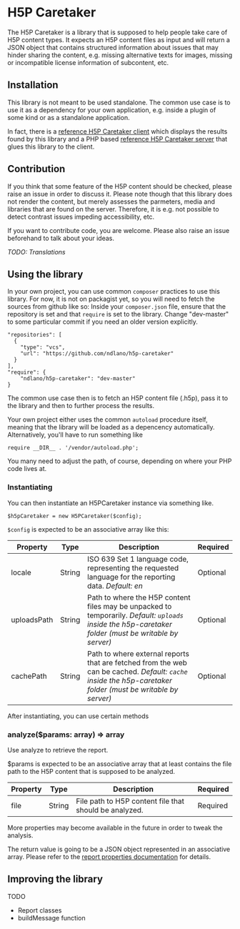 # H5P Caretaker
The H5P Caretaker is a library that is supposed to help people take care of H5P content types. It expects an H5P content files as input and will return a JSON object that contains structured information about issues that may hinder sharing the content, e.g. missing alternative texts for images, missing or incompatible license information of subcontent, etc.

## Installation
This library is not meant to be used standalone. The common use case is to use it as a dependency for your own application, e.g. inside a plugin of some kind or as a standalone application.

In fact, there is a [reference H5P Caretaker client](https://github.com/ndlano/h5p-caretaker-client)
which displays the results found by this library and a PHP based [reference H5P Caretaker server](https://github.com/ndlano/h5p-caretaker-server) that glues this library to the client.

## Contribution
If you think that some feature of the H5P content should be checked, please raise an issue
in order to discuss it. Please note though that this library does not render the content, but
merely assesses the parmeters, media and libraries that are found on the server. Therefore, it is
e.g. not possible to detect contrast issues impeding accessibility, etc.

If you want to contribute code, you are welcome. Please also raise an issue beforehand to talk
about your ideas.

_TODO: Translations_

## Using the library
In your own project, you can use common `composer` practices to use this library. For now, it is not on packagist yet, so you will need to fetch the sources from github like so: Inside your `composer.json` file, ensure that the repository is set and that `require` is set to the library. Change "dev-master" to some particular commit if you need an older version explicitly.

```
"repositories": [
  {
    "type": "vcs",
    "url": "https://github.com/ndlano/h5p-caretaker"
  }
],
"require": {
    "ndlano/h5p-caretaker": "dev-master"
}
```

The common use case then is to fetch an H5P content file (.h5p), pass it to the library and then to further process the results.

Your own project either uses the common `autoload` procedure itself, meaning that the library will be loaded as a depencency automatically. Alternatively, you'll have to run something like

```
require __DIR__ . '/vendor/autoload.php';
```

You many need to adjust the path, of course, depending on where your PHP code lives at.

### Instantiating
You can then instantiate an H5PCaretaker instance via something like.
```
$h5pCaretaker = new H5PCaretaker($config);
```

`$config` is expected to be an associative array like this:

| __Property__ | __Type__ | __Description__                                                                                                                                             | __Required__ |
| ------------ | -------- | ----------------------------------------------------------------------------------------------------------------------------------------------------------- | ------------ |
| locale       | String   | ISO 639 Set 1 language code, representing the requested language for the reporting data. _Default: en_                                                      | Optional     |
| uploadsPath  | String   | Path to where the H5P content files may be unpacked to temporarily. _Default: `uploads` inside the h5p-caretaker folder (must be writable by server)_       | Optional     |
| cachePath    | String   | Path to where external reports that are fetched from the web can be cached. _Default: `cache` inside the h5p-caretaker folder (must be writable by server)_ | Optional     |

After instantiating, you can use certain methods

### analyze($params: array) => array
Use analyze to retrieve the report.

$params is expected to be an associative array that at least contains the file path to the H5P content that is supposed to be analyzed.

| __Property__ | __Type__ | __Description__                                        | __Required__ |
| ------------ | -------- | ------------------------------------------------------ | ------------ |
| file         | String   | File path to H5P content file that should be analyzed. | Required     |

More properties may become available in the future in order to tweak the analysis.

The return value is going to be a JSON object represented in an associative array. Please refer to the [report properties documentation](docs/report-properties.md) for details.

## Improving the library
TODO
- Report classes
- buildMessage function
